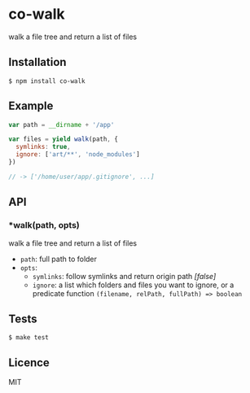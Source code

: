 # co-walk

walk a file tree and return a list of files

## Installation

```
$ npm install co-walk
```

## Example

```js
var path = __dirname + '/app'

var files = yield walk(path, {
  symlinks: true,
  ignore: ['art/**', 'node_modules']
})

// -> ['/home/user/app/.gitignore', ...]
```

## API

### *walk(path, opts)

walk a file tree and return a list of files

  * `path`: full path to folder
  * `opts`:
    * `symlinks`: follow symlinks and return origin path _[false]_
    * `ignore`: a list which folders and files you want to ignore, or a predicate function `(filename, relPath, fullPath) => boolean`

## Tests

```
$ make test
```

## Licence

  MIT